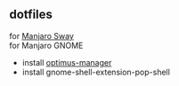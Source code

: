 ## dotfiles
for [Manjaro Sway](https://github.com/Manjaro-Sway/)  
for Manjaro GNOME
- install [optimus-manager](https://github.com/Askannz/optimus-manager)
- install gnome-shell-extension-pop-shell

